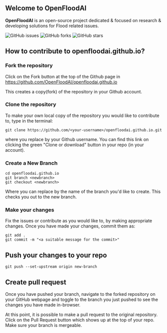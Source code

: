 ## Welcome to OpenFloodAI

**OpenFloodAI** is an open-source project dedicated & focused on research & developing solutions for Flood related issues.

![GitHub issues](https://img.shields.io/github/issues/OpenFloodAI/openfloodai.github.io) ![GitHub forks](https://img.shields.io/github/forks/OpenFloodAI/openfloodai.github.io?style=social) ![GitHub stars](https://img.shields.io/github/stars/OpenFloodAI/openfloodai.github.io?style=social)

## How to contribute to openfloodai.github.io?

### Fork the repository
Click on the Fork button at the top of the Github page in https://github.com/OpenFloodAI/openfloodai.github.io

This creates a copy(fork) of the repository in your Github account.

### Clone the repository
To make your own local copy of the repository you would like to contribute to, type in the terminal:

```
git clone https://github.com/<your-username>/openfloodai.github.io.git
```

where you replace <your-username> by your Github username. You can find this link on clicking the green "Clone or download" button in your repo (in your account).


### Create a New Branch
```
cd openfloodai.github.io
git branch <newbranch>
git checkout <newbranch>
```
Where you can replace <newbranch> by the name of the branch you'd like to create.
This checks you out to the new branch.

### Make your changes
Fix the issues or contribute as you would like to, by making appropriate changes.
Once you have made your changes, commit them as:
```
git add .
git commit -m "<a suitable message for the commit>"
```


## Push your changes to your repo
```
git push --set-upstream origin new-branch
```


## Create pull request
Once you have pushed your branch, navigate to the forked repository on your GitHub webpage and toggle to the branch you just pushed to see the changes you have made in-browser.

At this point, it is possible to make a pull request to the original repository. Click on the Pull Request button which shows up at the top of your repo. Make sure your branch is mergeable.
